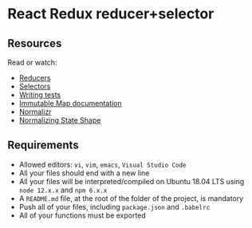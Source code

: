 # React Redux reducer+selector
## Resources
Read or watch:

- [Reducers](https://redux.js.org/tutorials/fundamentals/part-3-state-actions-reducers)
- [Selectors](https://redux.js.org/introduction/learning-resources#selectors)
- [Writing tests](https://redux.js.org/usage/writing-tests)
- [Immutable Map documentation](https://immutable-js.com/docs/v4.3.7/)
- [Normalizr](https://github.com/paularmstrong/normalizr)
- [Normalizing State Shape](https://redux.js.org/usage/structuring-reducers/normalizing-state-shape)

## Requirements
- Allowed editors: `vi`, `vim`, `emacs`, `Visual Studio Code`
- All your files should end with a new line
- All your files will be interpreted/compiled on Ubuntu 18.04 LTS using `node 12.x.x` and `npm 6.x.x`
- A `README.md` file, at the root of the folder of the project, is mandatory
- Push all of your files, including `package.json` and `.babelrc`
- All of your functions must be exported